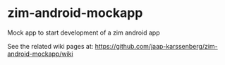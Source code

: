 # zim-android-mockapp

Mock app to start development of a zim android app

See the related wiki pages at:
https://github.com/jaap-karssenberg/zim-android-mockapp/wiki

